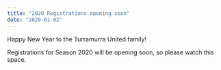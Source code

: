 ```yaml
---
title: "2020 Registrations opening soon"
date: "2020-01-02"
---
```


Happy New Year to the Turramurra United family!

Registrations for Season 2020 will be opening soon, so please watch this space.
